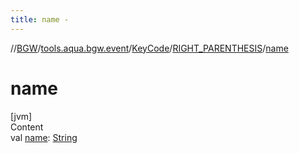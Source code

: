 ```yaml
---
title: name -
---
```

//[BGW](../../../../index.md)/[tools.aqua.bgw.event](../../index.md)/[KeyCode](../index.md)/[RIGHT_PARENTHESIS](index.md)/[name](name.md)



# name  
[jvm]  
Content  
val [name](name.md): [String](https://kotlinlang.org/api/latest/jvm/stdlib/kotlin/-string/index.html)  



